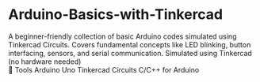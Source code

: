 # Arduino-Basics-with-Tinkercad
A beginner-friendly collection of basic Arduino codes simulated using Tinkercad Circuits.
Covers fundamental concepts like LED blinking, button interfacing, sensors, and serial communication. 
Simulated using Tinkercad (no hardware needed)  
🧰 Tools Arduino Uno  Tinkercad Circuits  C/C++ for Arduino
